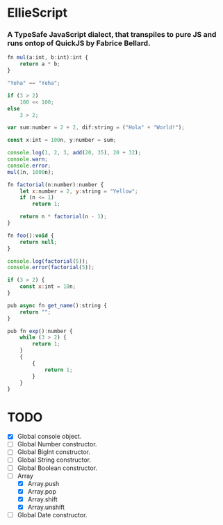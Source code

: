 # EllieScript

### A TypeSafe JavaScript dialect, that transpiles to pure JS and runs ontop of QuickJS by Fabrice Bellard.

```js
fn mul(a:int, b:int):int {
    return a * b;
}

"Yeha" == "Yeha";

if (3 > 2) 
    100 << 100;
else 
    3 > 2;

var sum:number = 2 + 2, dif:string = ("Hola" + "World!");

const x:int = 100n, y:number = sum;

console.log(1, 2, 3, add(20, 35), 20 + 32);
console.warn;
console.error;
mul(1n, 1000n);

fn factorial(n:number):number {
    let x:number = 2, y:string = "Yellow";
    if (n <= 1)
        return 1;

    return n * factorial(n - 1);
}

fn foo():void {
    return null;
}

console.log(factorial(5));
console.error(factorial(5));

if (3 > 2) {
    const x:int = 10n;
}

pub async fn get_name():string {
    return "";
}

pub fn exp():number {
    while (3 > 2) {
        return 1;
    }
    {
        {
            return 1;
        }
    }
}
```

# TODO

- [X] Global console object. 
- [ ] Global Number constructor.
- [ ] Global BigInt constructor.
- [ ] Global String constructor.
- [ ] Global Boolean constructor.
- [ ] Array
  - [X] Array.push 
  - [X] Array.pop
  - [X] Array.shift
  - [X] Array.unshift
- [ ] Global Date constructor.